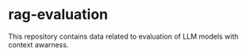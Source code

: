 # rag-evaluation
This repository contains data related to evaluation of LLM models with context awarness.
